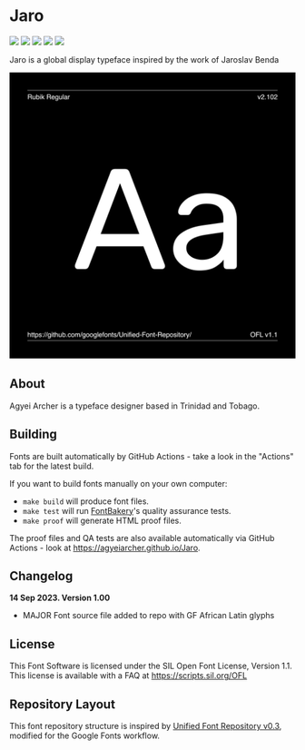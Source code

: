 # Jaro

[![][Fontbakery]](https://agyeiarcher.github.io/Jaro/fontbakery/fontbakery-report.html)
[![][Universal]](https://agyeiarcher.github.io/Jaro/fontbakery/fontbakery-report.html)
[![][GF Profile]](https://agyeiarcher.github.io/Jaro/fontbakery/fontbakery-report.html)
[![][Outline Correctness]](https://agyeiarcher.github.io/Jaro/fontbakery/fontbakery-report.html)
[![][Shaping]](https://agyeiarcher.github.io/Jaro/fontbakery/fontbakery-report.html)

[Fontbakery]: https://img.shields.io/endpoint?url=https%3A%2F%2Fraw.githubusercontent.com%2Fagyeiarcher%2FJaro%2Fgh-pages%2Fbadges%2Foverall.json
[GF Profile]: https://img.shields.io/endpoint?url=https%3A%2F%2Fraw.githubusercontent.com%2Fagyeiarcher%2FJaro%2Fgh-pages%2Fbadges%2FGoogleFonts.json
[Outline Correctness]: https://img.shields.io/endpoint?url=https%3A%2F%2Fraw.githubusercontent.com%2Fagyeiarcher%2FJaro%2Fgh-pages%2Fbadges%2FOutlineCorrectnessChecks.json
[Shaping]: https://img.shields.io/endpoint?url=https%3A%2F%2Fraw.githubusercontent.com%2Fagyeiarcher%2FJaro%2Fgh-pages%2Fbadges%2FShapingChecks.json
[Universal]: https://img.shields.io/endpoint?url=https%3A%2F%2Fraw.githubusercontent.com%2Fagyeiarcher%2FJaro%2Fgh-pages%2Fbadges%2FUniversal.json

Jaro is a global display typeface inspired by the work of Jaroslav Benda

![Sample Image](documentation/image1.png)

## About

Agyei Archer is a typeface designer based in Trinidad and Tobago.

## Building

Fonts are built automatically by GitHub Actions - take a look in the "Actions" tab for the latest build.

If you want to build fonts manually on your own computer:

* `make build` will produce font files.
* `make test` will run [FontBakery](https://github.com/googlefonts/fontbakery)'s quality assurance tests.
* `make proof` will generate HTML proof files.

The proof files and QA tests are also available automatically via GitHub Actions - look at https://agyeiarcher.github.io/Jaro.

## Changelog

**14 Sep 2023. Version 1.00**
- MAJOR Font source file added to repo with GF African Latin glyphs

## License

This Font Software is licensed under the SIL Open Font License, Version 1.1.
This license is available with a FAQ at
https://scripts.sil.org/OFL

## Repository Layout

This font repository structure is inspired by [Unified Font Repository v0.3](https://github.com/unified-font-repository/Unified-Font-Repository), modified for the Google Fonts workflow.

